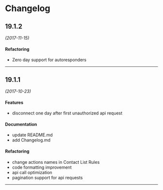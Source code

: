 # Changelog
## 19.1.2
*(2017-11-15)*

#### Refactoring
* Zero day support for autoresponders

---


## 19.1.1
*(2017-10-23)*

#### Features
* disconnect one day after first unauthorized api request

#### Documentation
* update README.md
* add Changelog.md

#### Refactoring
* change actions names in Contact List Rules
* code formatting improvement
* api call optimization
* pagination support for api requests

---



